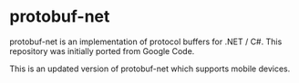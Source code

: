 protobuf-net
========================

protobuf-net is an implementation of protocol buffers for .NET / C#.  This repository was initially ported from Google Code.

This is an updated version of protobuf-net which supports mobile devices.